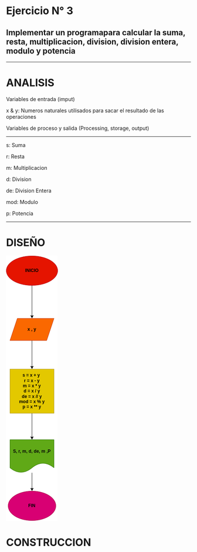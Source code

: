 # Ejercicio N° 3

## Implementar un programapara calcular la suma, resta, multiplicacion, division, division entera, modulo y potencia

---
# ANALISIS

Variables de entrada (imput)

x & y: Numeros naturales utilisados para sacar el resultado de las operaciones

Variables de proceso y salida (Processing, storage, output)

---

s: Suma

r: Resta

m: Multiplicacion

d: Division

de: Division Entera

mod: Modulo

p: Potencia

---
# DISEÑO

![Diagrama de Fluji](diagrama.png "Diagrama de flujo")

# CONSTRUCCION